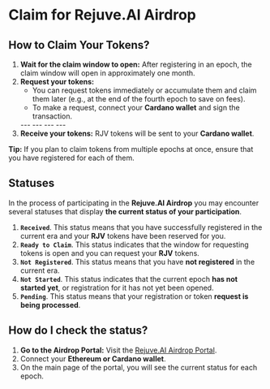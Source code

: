 # Claim for Rejuve.AI Airdrop

## How to Claim Your Tokens?  

1. **Wait for the claim window to open:** After registering in an epoch, the claim window will open in approximately one month.  
2. **Request your tokens:**  
   - You can request tokens immediately or accumulate them and claim them later (e.g., at the end of the fourth epoch to save on fees).  
   - To make a request, connect your **Cardano wallet** and sign the transaction.  
   <ImageViewer src="/assets/images/products/Airdrop/connect-cardano-wallet.webp" alt="Connect cardano wallet"/>
   ---
   <ImageViewer src="/assets/images/products/Airdrop/choosing-cardano.webp" alt="Choosing cardano"/>
   ---
   <ImageViewer src="/assets/images/products/Airdrop/claim-now.webp" alt="Claim now"/>
   ---
   <ImageViewer src="/assets/images/products/Airdrop/lace-confirmation.webp" alt="Lace confirmation"/>
   ---
   <ImageViewer src="/assets/images/products/Airdrop/pending-transaction.webp" alt="Pending transaction"/>
3. **Receive your tokens:** RJV tokens will be sent to your **Cardano wallet**. 
   <ImageViewer src="/assets/images/products/Airdrop/recieved-tokens.webp" alt="Recieved tokens"/>

**Tip:** If you plan to claim tokens from multiple epochs at once, ensure that you have registered for each of them.  

## Statuses

In the process of participating in the **Rejuve.AI Airdrop** you may encounter several statuses that display **the current status of your participation**.

<ImageViewer src="/assets/images/products/Airdrop/statuses.webp" alt="Statuses"/>

1. **`Received`**. This status means that you have successfully registered in the current era and your **RJV** tokens have been reserved for you.
2. **`Ready to Claim`**. This status indicates that the window for requesting tokens is open and you can request your **RJV** tokens.
3. **`Not Registered`**. This status means that you have **not registered** in the current era.
4. **`Not Started`**. This status indicates that the current epoch **has not started yet**, or registration for it has not yet been opened.
5. **`Pending`**. This status means that your registration or token **request is being processed**.

## How do I check the status?

1. **Go to the Airdrop Portal:** Visit the [Rejuve.AI Airdrop Portal](https://rejuve-airdrop.singularitynet.io/).
2. Connect your **Ethereum or Cardano wallet**.
3. On the main page of the portal, you will see the current status for each epoch.